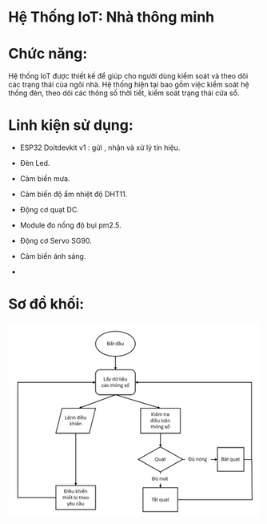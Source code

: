 # Hệ Thống IoT: Nhà thông minh

# Chức năng:

Hệ thống IoT được thiết kế để giúp cho người dùng kiểm soát và theo dõi các trạng thái của ngôi nhà. Hệ thống hiện tại bao gồm việc kiểm soát hệ thống đèn, theo dõi các thông số thời tiết, kiểm soát trạng thái cửa sổ. 

# Linh kiện sử dụng:

* ESP32 Doitdevkit v1 : gửi , nhận và xử lý tín hiệu.
* Đèn Led.
* Cảm biến mưa.
* Cảm biến độ ẩm nhiệt độ DHT11.
* Động cơ quạt DC.
* Module đo nồng độ bụi pm2.5.
* Động cơ Servo SG90.
* Cảm biến ánh sáng.

* 


# Sơ đồ khối:
![IOT_diagram](https://github.com/namluntihon199/IoT/blob/main/image/image.png)
